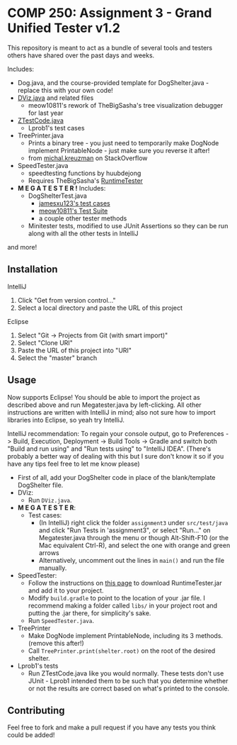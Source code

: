 # COMP 250: Assignment 3 - Grand Unified Tester v1.2
This repository is meant to act as a bundle of
several tools and testers others have 
shared over the past days and weeks. 
 
Includes:

- Dog.java, and the course-provided template for DogShelter.java - replace this with your own code! 
- [DViz.java](https://github.com/meow10811/C250_Assignment3_Debugger) and related files
    * meow10811's rework of TheBigSasha's tree visualization debugger for last year
- [ZTestCode.java](https://github.com/Lprob1/Assignment3_COMP250)
    * Lprob1's test cases
- TreePrinter.java
    * Prints a binary tree - you just need to temporarily make DogNode implement PrintableNode - just make sure you
      reverse it after!
    * from [michal.kreuzman](https://stackoverflow.com/a/4973083) on StackOverflow
- SpeedTester.java
    * speedtesting functions by huubdejong
    * Requires TheBigSasha's [RuntimeTester](https://github.com/TheBigSasha/RuntimeTester)
- __M E G A T E S T E R !__ Includes:
    * DogShelterTest.java
        * [jamesxu123's test cases](https://github.com/jamesxu123/COMP-250-A3-Tests)
        * [meow10811's Test Suite](https://github.com/meow10811/AdoptionShelterTestSuite)
        * a couple other tester methods
    * Minitester tests, modified to use JUnit Assertions so they can be run along with all the other tests in IntelliJ
    
and more!

## Installation
IntelliJ
1. Click "Get from version control..."
2. Select a local directory and paste the URL of this project

Eclipse
  1. Select "Git -> Projects from Git (with smart import)"
  2. Select "Clone URI"
  3. Paste the URL of this project into "URI"
  4. Select the "master" branch

## Usage

Now supports Eclipse! You should be able to import the project as described above and run Megatester.java by left-clicking.
All other instructions are written with IntelliJ in mind;  also not sure how to import libraries into Eclipse, so yeah try IntelliJ.

IntelliJ recommendation: To regain your console output, go to Preferences -> Build, Execution, Deployment -> Build Tools -> Gradle and switch both "Build and run using" and "Run tests using" to "IntelliJ IDEA". (There's probably a better way of dealing with this but I sure don't know it so if you have any tips feel free to let me know please)

* First of all, add your DogShelter code in place of the blank/template DogShelter file.
* DViz:
    * Run `DViz.java`.
* __M E G A T E S T E R__:
    * Test cases:
        * (In IntelliJ) right click the folder `assignment3` under `src/test/java` and click "Run Tests in 'assignment3", or
          select "Run..." on Megatester.java through the menu or though Alt-Shift-F10 (or the Mac equivalent Ctrl-R),
          and select the one with orange and green arrows
      * Alternatively, uncomment out the lines in `main()` and run the file manually.
* SpeedTester:
    * Follow the instructions on [this page](https://github.com/TheBigSasha/RuntimeTester) to download RuntimeTester.jar
      and add it to your project.
    * Modify `build.gradle` to point to the location of your .jar file. I recommend making a folder called `libs/` in your project root and putting the .jar there, for simplicity's sake.
    * Run `SpeedTester.java`.
* TreePrinter
    * Make DogNode implement PrintableNode, including its 3 methods. (remove this after!)
    * Call `TreePrinter.print(shelter.root)` on the root of the desired shelter.
* Lprob1's tests
    * Run ZTestCode.java like you would normally. These tests don't use JUnit - Lprob1 intended them to be such that
      you determine whether or not the results are correct based on what's printed to the console.

## Contributing
Feel free to fork and make a pull request if you have any tests you think could be added!
